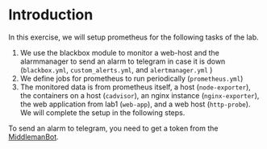 # Introduction 

In this exercise, we will setup prometheus for the following tasks of the lab.

1. We use the blackbox module to monitor a web-host and the alarmmanager to send an alarm to telegram in case it is down (`blackbox.yml`, `custom_alerts.yml`, and `alertmanager.yml` )
2. We define jobs for prometheus to run periodically (`prometheus.yml`)
3. The monitored data is from prometheus itself, a host (`node-exporter`), the containers on a host (`cadvisor`), an nginx instance (`nginx-exporter`), the web application from lab1 (`web-app`), and a web host (`http-probe`). We will complete the setup in the following steps.


To send an alarm to telegram, you need to get a token from the [MiddlemanBot](https://t.me/MiddlemanBot).
